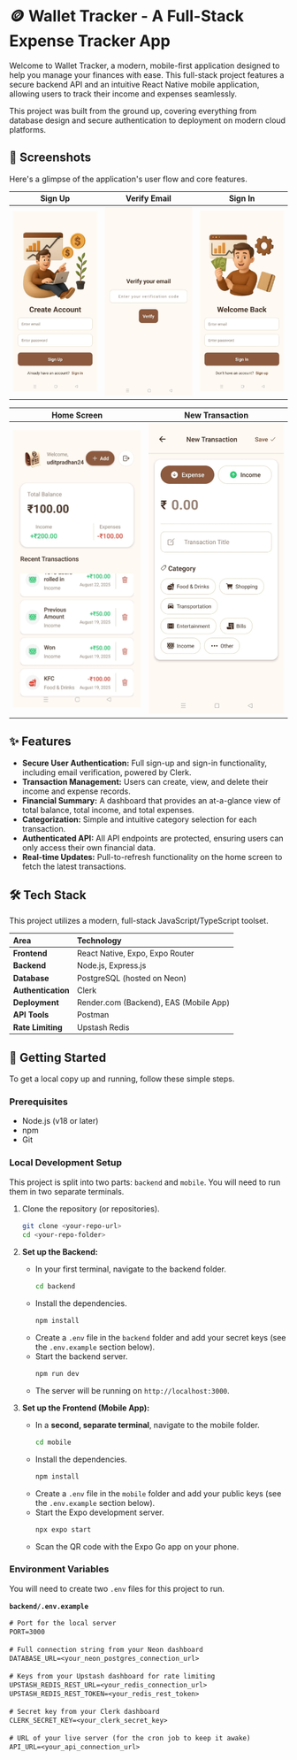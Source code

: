 # 🪙 Wallet Tracker - A Full-Stack Expense Tracker App

Welcome to Wallet Tracker, a modern, mobile-first application designed to help you manage your finances with ease. This full-stack project features a secure backend API and an intuitive React Native mobile application, allowing users to track their income and expenses seamlessly.

This project was built from the ground up, covering everything from database design and secure authentication to deployment on modern cloud platforms.

## 📸 Screenshots

Here's a glimpse of the application's user flow and core features.

| Sign Up | Verify Email | Sign In |
| :---: | :---: | :---: |
| <img src="https://github.com/itsUdit24/wallet-tracker-rn-app/blob/main/screenshots/signup-screen.jpg?raw=true" alt="Sign Up Screen" width="350"/> | <img src="https://github.com/itsUdit24/wallet-tracker-rn-app/blob/main/screenshots/verify-screen.jpg?raw=true" alt="Verify Email Screen" width="350"/> | <img src="https://github.com/itsUdit24/wallet-tracker-rn-app/blob/main/screenshots/signin-screen.jpg?raw=true" alt="Sign In Screen" width="350"/> |

| Home Screen | New Transaction |
| :---: | :---: |
| <img src="https://github.com/itsUdit24/wallet-tracker-rn-app/blob/main/screenshots/home-screen.jpg?raw=true" alt="Home Screen with Transactions" width="350"/> | <img src="https://github.com/itsUdit24/wallet-tracker-rn-app/blob/main/screenshots/create-screen.jpg?raw=true" alt="New Transaction Screen" width="350"/> |


## ✨ Features

- **Secure User Authentication:** Full sign-up and sign-in functionality, including email verification, powered by Clerk.
- **Transaction Management:** Users can create, view, and delete their income and expense records.
- **Financial Summary:** A dashboard that provides an at-a-glance view of total balance, total income, and total expenses.
- **Categorization:** Simple and intuitive category selection for each transaction.
- **Authenticated API:** All API endpoints are protected, ensuring users can only access their own financial data.
- **Real-time Updates:** Pull-to-refresh functionality on the home screen to fetch the latest transactions.

## 🛠️ Tech Stack

This project utilizes a modern, full-stack JavaScript/TypeScript toolset.

| Area | Technology |
| :--- | :--- |
| **Frontend** | React Native, Expo, Expo Router |
| **Backend** | Node.js, Express.js |
| **Database** | PostgreSQL (hosted on Neon) |
| **Authentication**| Clerk |
| **Deployment** | Render.com (Backend), EAS (Mobile App) |
| **API Tools** | Postman |
| **Rate Limiting**| Upstash Redis |


## 🚀 Getting Started

To get a local copy up and running, follow these simple steps.

### Prerequisites

- Node.js (v18 or later)
- npm
- Git

### Local Development Setup

This project is split into two parts: `backend` and `mobile`. You will need to run them in two separate terminals.

1.  Clone the repository (or repositories).
    ```sh
    git clone <your-repo-url>
    cd <your-repo-folder>
    ```

2.  **Set up the Backend:**
    - In your first terminal, navigate to the backend folder.
        ```sh
        cd backend
        ```
    - Install the dependencies.
        ```sh
        npm install
        ```
    - Create a `.env` file in the `backend` folder and add your secret keys (see the `.env.example` section below).
    - Start the backend server.
        ```sh
        npm run dev
        ```
    - The server will be running on `http://localhost:3000`.

3.  **Set up the Frontend (Mobile App):**
    - In a **second, separate terminal**, navigate to the mobile folder.
        ```sh
        cd mobile
        ```
    - Install the dependencies.
        ```sh
        npm install
        ```
    - Create a `.env` file in the `mobile` folder and add your public keys (see the `.env.example` section below).
    - Start the Expo development server.
        ```sh
        npx expo start
        ```
    - Scan the QR code with the Expo Go app on your phone.

### Environment Variables

You will need to create two `.env` files for this project to run.

**`backend/.env.example`**
```env
# Port for the local server
PORT=3000

# Full connection string from your Neon dashboard
DATABASE_URL=<your_neon_postgres_connection_url>

# Keys from your Upstash dashboard for rate limiting
UPSTASH_REDIS_REST_URL=<your_redis_connection_url>
UPSTASH_REDIS_REST_TOKEN=<your_redis_rest_token>

# Secret key from your Clerk dashboard
CLERK_SECRET_KEY=<your_clerk_secret_key>

# URL of your live server (for the cron job to keep it awake)
API_URL=<your_api_connection_url>

